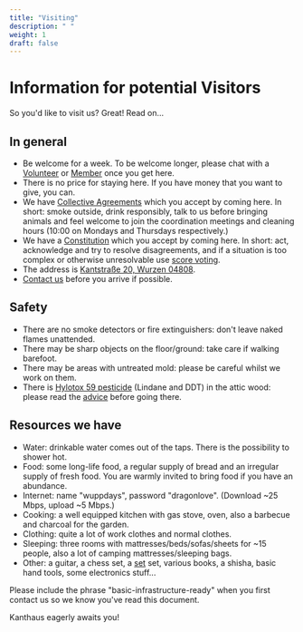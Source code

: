 ```yaml
---
title: "Visiting"
description: " "
weight: 1
draft: false
---
```


# Information for potential Visitors
So you'd like to visit us? Great! Read on...

## In general
- Be welcome for a week. To be welcome longer, please chat with a [Volunteer](../volunteers/) or [Member](../members/) once you get here.
- There is no price for staying here. If you have money that you want to give, you can.
- We have [Collective Agreements](../collectiveagreements/) which you accept by coming here. In short: smoke outside, drink responsibly, talk to us before bringing animals and feel welcome to join the coordination meetings and cleaning hours (10:00 on Mondays and Thursdays respectively.)
- We have a [Constitution](../constitution) which you accept by coming here. In short: act, acknowledge and try to resolve disagreements, and if a situation is too complex or otherwise unresolvable use [score voting](../constitution/#8c-score-voting).
- The address is [Kantstraße 20, Wurzen 04808](https://www.openstreetmap.org/search?query=20%20kantstrasse%20wurzen#map=19/51.36711/12.74075&layers=N).
- [Contact us](../../contact/) before you arrive if possible.

## Safety 
- There are no smoke detectors or fire extinguishers: don't leave naked flames unattended.
- There may be sharp objects on the floor/ground: take care if walking barefoot.
- There may be areas with untreated mold: please be careful whilst we work on them.
- There is [Hylotox 59 pesticide](https://de.wikipedia.org/wiki/Hylotox) (Lindane and DDT) in the attic wood: please read the [advice](../../signs/attic) before going there.

## Resources we have
- Water: drinkable water comes out of the taps. There is the possibility to shower hot.
- Food: some long-life food, a regular supply of bread and an irregular supply of fresh food. You are warmly invited to bring food if you have an abundance.
- Internet: name "wuppdays", password "dragonlove". (Download ~25 Mbps, upload ~5 Mbps.)
- Cooking: a well equipped kitchen with gas stove, oven, also a barbecue and charcoal for the garden.
- Clothing: quite a lot of work clothes and normal clothes.
- Sleeping: three rooms with mattresses/beds/sofas/sheets for ~15 people, also a lot of camping mattresses/sleeping bags.
- Other: a guitar, a chess set, a [set](https://en.wikipedia.org/wiki/Set_(game)) set, various books, a shisha, basic hand tools, some electronics stuff...

Please include the phrase "basic-infrastructure-ready" when you first contact us so we know you've read this document.

Kanthaus eagerly awaits you!

